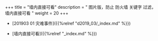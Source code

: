 +++
title = "墙内直接可看"
description = " 图片版，防止 防火墙 关键字 过滤， 墙内直接可看 "
weight = 20
+++





* [201903 01 灾难事件]({{%relref "d2019_03/_index.md" %}})


* [墙内直接可看]({{%relref "_index.md" %}})

